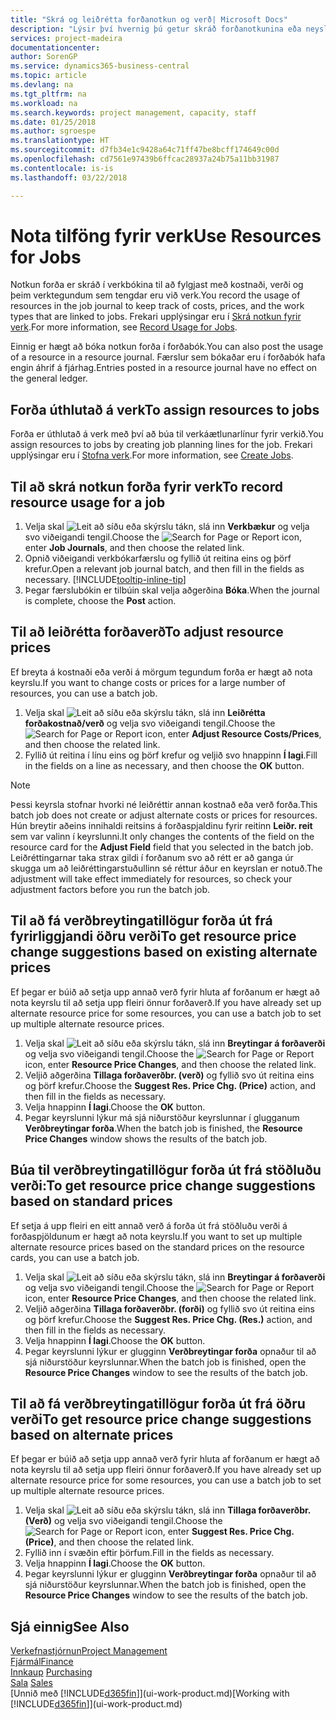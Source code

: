```yaml
---
title: "Skrá og leiðrétta forðanotkun og verð| Microsoft Docs"
description: "Lýsir því hvernig þú getur skráð forðanotkunina eða neysluna í tengslum við verk, til að fylgjast með og stjórna kostnaði, verði, og vinnutegund."
services: project-madeira
documentationcenter: 
author: SorenGP
ms.service: dynamics365-business-central
ms.topic: article
ms.devlang: na
ms.tgt_pltfrm: na
ms.workload: na
ms.search.keywords: project management, capacity, staff
ms.date: 01/25/2018
ms.author: sgroespe
ms.translationtype: HT
ms.sourcegitcommit: d7fb34e1c9428a64c71ff47be8bcff174649c00d
ms.openlocfilehash: cd7561e97439b6ffcac28937a24b75a11bb31987
ms.contentlocale: is-is
ms.lasthandoff: 03/22/2018

---
```

# <a name="use-resources-for-jobs"></a><span data-ttu-id="ad622-103">Nota tilföng fyrir verk</span><span class="sxs-lookup"><span data-stu-id="ad622-103">Use Resources for Jobs</span></span>
<span data-ttu-id="ad622-104">Notkun forða er skráð í verkbókina til að fylgjast með kostnaði, verði og þeim verktegundum sem tengdar eru við verk.</span><span class="sxs-lookup"><span data-stu-id="ad622-104">You record the usage of resources in the job journal to keep track of costs, prices, and the work types that are linked to jobs.</span></span> <span data-ttu-id="ad622-105">Frekari upplýsingar eru í [Skrá notkun fyrir verk](projects-how-record-job-usage.md).</span><span class="sxs-lookup"><span data-stu-id="ad622-105">For more information, see [Record Usage for Jobs](projects-how-record-job-usage.md).</span></span>

<span data-ttu-id="ad622-106">Einnig er hægt að bóka notkun forða í forðabók.</span><span class="sxs-lookup"><span data-stu-id="ad622-106">You can also post the usage of a resource in a resource journal.</span></span> <span data-ttu-id="ad622-107">Færslur sem bókaðar eru í forðabók hafa engin áhrif á fjárhag.</span><span class="sxs-lookup"><span data-stu-id="ad622-107">Entries posted in a resource journal have no effect on the general ledger.</span></span>

## <a name="to-assign-resources-to-jobs"></a><span data-ttu-id="ad622-108">Forða úthlutað á verk</span><span class="sxs-lookup"><span data-stu-id="ad622-108">To assign resources to jobs</span></span>
<span data-ttu-id="ad622-109">Forða er úthlutað á verk með því að búa til verkáætlunarlínur fyrir verkið.</span><span class="sxs-lookup"><span data-stu-id="ad622-109">You assign resources to jobs by creating job planning lines for the job.</span></span> <span data-ttu-id="ad622-110">Frekari upplýsingar eru í [Stofna verk](projects-how-create-jobs.md).</span><span class="sxs-lookup"><span data-stu-id="ad622-110">For more information, see [Create Jobs](projects-how-create-jobs.md).</span></span>

## <a name="to-record-resource-usage-for-a-job"></a><span data-ttu-id="ad622-111">Til að skrá notkun forða fyrir verk</span><span class="sxs-lookup"><span data-stu-id="ad622-111">To record resource usage for a job</span></span>
1. <span data-ttu-id="ad622-112">Velja skal ![Leit að síðu eða skýrslu](media/ui-search/search_small.png "Leit að síðu eða skýrslu táknið") tákn, slá inn **Verkbækur** og velja svo viðeigandi tengil.</span><span class="sxs-lookup"><span data-stu-id="ad622-112">Choose the ![Search for Page or Report](media/ui-search/search_small.png "Search for Page or Report icon") icon, enter **Job Journals**, and then choose the related link.</span></span>
2. <span data-ttu-id="ad622-113">Opnið viðeigandi verkbókarfærslu og fyllið út reitina eins og þörf krefur.</span><span class="sxs-lookup"><span data-stu-id="ad622-113">Open a relevant job journal batch, and then fill in the fields as necessary.</span></span> [!INCLUDE[tooltip-inline-tip](includes/tooltip-inline-tip_md.md)]
3. <span data-ttu-id="ad622-114">Þegar færslubókin er tilbúin skal velja aðgerðina **Bóka**.</span><span class="sxs-lookup"><span data-stu-id="ad622-114">When the journal is complete, choose the **Post** action.</span></span>

## <a name="to-adjust-resource-prices"></a><span data-ttu-id="ad622-115">Til að leiðrétta forðaverð</span><span class="sxs-lookup"><span data-stu-id="ad622-115">To adjust resource prices</span></span>
<span data-ttu-id="ad622-116">Ef breyta á kostnaði eða verði á mörgum tegundum forða er hægt að nota keyrslu.</span><span class="sxs-lookup"><span data-stu-id="ad622-116">If you want to change costs or prices for a large number of resources, you can use a batch job.</span></span>  

1. <span data-ttu-id="ad622-117">Velja skal ![Leit að síðu eða skýrslu](media/ui-search/search_small.png "Leit að síðu eða skýrslu táknið") tákn, slá inn **Leiðrétta forðakostnað/verð** og velja svo viðeigandi tengil.</span><span class="sxs-lookup"><span data-stu-id="ad622-117">Choose the ![Search for Page or Report](media/ui-search/search_small.png "Search for Page or Report icon") icon, enter **Adjust Resource Costs/Prices**, and then choose the related link.</span></span>
2. <span data-ttu-id="ad622-118">Fyllið út reitina í línu eins og þörf krefur og veljið svo hnappinn **Í lagi**.</span><span class="sxs-lookup"><span data-stu-id="ad622-118">Fill in the fields on a line as necessary, and then choose the **OK** button.</span></span>

> [!NOTE]  
>   <span data-ttu-id="ad622-119">Þessi keyrsla stofnar hvorki né leiðréttir annan kostnað eða verð forða.</span><span class="sxs-lookup"><span data-stu-id="ad622-119">This batch job does not create or adjust alternate costs or prices for resources.</span></span> <span data-ttu-id="ad622-120">Hún breytir aðeins innihaldi reitsins á forðaspjaldinu fyrir reitinn **Leiðr. reit** sem var valinn í keyrslunni.</span><span class="sxs-lookup"><span data-stu-id="ad622-120">It only changes the contents of the field on the resource card for the **Adjust Field** field that you selected in the batch job.</span></span> <span data-ttu-id="ad622-121">Leiðréttingarnar taka strax gildi í forðanum svo að rétt er að ganga úr skugga um að leiðréttingarstuðullinn sé réttur áður en keyrslan er notuð.</span><span class="sxs-lookup"><span data-stu-id="ad622-121">The adjustment will take effect immediately for resources, so check your adjustment factors before you run the batch job.</span></span>

## <a name="to-get-resource-price-change-suggestions-based-on-existing-alternate-prices"></a><span data-ttu-id="ad622-122">Til að fá verðbreytingatillögur forða út frá fyrirliggjandi öðru verði</span><span class="sxs-lookup"><span data-stu-id="ad622-122">To get resource price change suggestions based on existing alternate prices</span></span>
<span data-ttu-id="ad622-123">Ef þegar er búið að setja upp annað verð fyrir hluta af forðanum er hægt að nota keyrslu til að setja upp fleiri önnur forðaverð.</span><span class="sxs-lookup"><span data-stu-id="ad622-123">If you have already set up alternate resource price for some resources, you can use a batch job to set up multiple alternate resource prices.</span></span>

1. <span data-ttu-id="ad622-124">Velja skal ![Leit að síðu eða skýrslu](media/ui-search/search_small.png "Leit að síðu eða skýrslu táknið") tákn, slá inn **Breytingar á forðaverði** og velja svo viðeigandi tengil.</span><span class="sxs-lookup"><span data-stu-id="ad622-124">Choose the ![Search for Page or Report](media/ui-search/search_small.png "Search for Page or Report icon") icon, enter **Resource Price Changes**, and then choose the related link.</span></span>
2. <span data-ttu-id="ad622-125">Veljið aðgerðina **Tillaga forðaverðbr. (verð)** og fyllið svo út reitina eins og þörf krefur.</span><span class="sxs-lookup"><span data-stu-id="ad622-125">Choose the **Suggest Res. Price Chg. (Price)** action, and then fill in the fields as necessary.</span></span>
3. <span data-ttu-id="ad622-126">Velja hnappinn **Í lagi**.</span><span class="sxs-lookup"><span data-stu-id="ad622-126">Choose the **OK** button.</span></span>  
4. <span data-ttu-id="ad622-127">Þegar keyrslunni lýkur má sjá niðurstöður keyrslunnar í glugganum **Verðbreytingar forða**.</span><span class="sxs-lookup"><span data-stu-id="ad622-127">When the batch job is finished, the **Resource Price Changes** window shows the results of the batch job.</span></span>

## <a name="to-get-resource-price-change-suggestions-based-on-standard-prices"></a><span data-ttu-id="ad622-128">Búa til verðbreytingatillögur forða út frá stöðluðu verði:</span><span class="sxs-lookup"><span data-stu-id="ad622-128">To get resource price change suggestions based on standard prices</span></span>
<span data-ttu-id="ad622-129">Ef setja á upp fleiri en eitt annað verð á forða út frá stöðluðu verði á forðaspjöldunum er hægt að nota keyrslu.</span><span class="sxs-lookup"><span data-stu-id="ad622-129">If you want to set up multiple alternate resource prices based on the standard prices on the resource cards, you can use a batch job.</span></span>  

1. <span data-ttu-id="ad622-130">Velja skal ![Leit að síðu eða skýrslu](media/ui-search/search_small.png "Leit að síðu eða skýrslu táknið") tákn, slá inn **Breytingar á forðaverði** og velja svo viðeigandi tengil.</span><span class="sxs-lookup"><span data-stu-id="ad622-130">Choose the ![Search for Page or Report](media/ui-search/search_small.png "Search for Page or Report icon") icon, enter **Resource Price Changes**, and then choose the related link.</span></span>
2. <span data-ttu-id="ad622-131">Veljið aðgerðina **Tillaga forðaverðbr. (forði)** og fyllið svo út reitina eins og þörf krefur.</span><span class="sxs-lookup"><span data-stu-id="ad622-131">Choose the **Suggest Res. Price Chg. (Res.)** action, and then fill in the fields as necessary.</span></span>  
3. <span data-ttu-id="ad622-132">Velja hnappinn **Í lagi**.</span><span class="sxs-lookup"><span data-stu-id="ad622-132">Choose the **OK** button.</span></span>  
4. <span data-ttu-id="ad622-133">Þegar keyrslunni lýkur er glugginn **Verðbreytingar forða** opnaður til að sjá niðurstöður keyrslunnar.</span><span class="sxs-lookup"><span data-stu-id="ad622-133">When the batch job is finished, open the **Resource Price Changes** window to see the results of the batch job.</span></span>

## <a name="to-get-resource-price-change-suggestions-based-on-alternate-prices"></a><span data-ttu-id="ad622-134">Til að fá verðbreytingatillögur forða út frá öðru verði</span><span class="sxs-lookup"><span data-stu-id="ad622-134">To get resource price change suggestions based on alternate prices</span></span>
<span data-ttu-id="ad622-135">Ef þegar er búið að setja upp annað verð fyrir hluta af forðanum er hægt að nota keyrslu til að setja upp fleiri önnur forðaverð.</span><span class="sxs-lookup"><span data-stu-id="ad622-135">If you have already set up alternate resource price for some resources, you can use a batch job to set up multiple alternate resource prices.</span></span>

1. <span data-ttu-id="ad622-136">Velja skal ![Leit að síðu eða skýrslu](media/ui-search/search_small.png "Leit að síðu eða skýrslu táknið") tákn, slá inn **Tillaga forðaverðbr. (Verð)** og velja svo viðeigandi tengil.</span><span class="sxs-lookup"><span data-stu-id="ad622-136">Choose the ![Search for Page or Report](media/ui-search/search_small.png "Search for Page or Report icon") icon, enter **Suggest Res. Price Chg. (Price)**, and then choose the related link.</span></span>  
2. <span data-ttu-id="ad622-137">Fyllið inn í svæðin eftir þörfum.</span><span class="sxs-lookup"><span data-stu-id="ad622-137">Fill in the fields as necessary.</span></span>
3. <span data-ttu-id="ad622-138">Velja hnappinn **Í lagi**.</span><span class="sxs-lookup"><span data-stu-id="ad622-138">Choose the **OK** button.</span></span>  
4. <span data-ttu-id="ad622-139">Þegar keyrslunni lýkur er glugginn **Verðbreytingar forða** opnaður til að sjá niðurstöður keyrslunnar.</span><span class="sxs-lookup"><span data-stu-id="ad622-139">When the batch job is finished, open the **Resource Price Changes** window to see the results of the batch job.</span></span>

## <a name="see-also"></a><span data-ttu-id="ad622-140">Sjá einnig</span><span class="sxs-lookup"><span data-stu-id="ad622-140">See Also</span></span>
[<span data-ttu-id="ad622-141">Verkefnastjórnun</span><span class="sxs-lookup"><span data-stu-id="ad622-141">Project Management</span></span>](projects-manage-projects.md)  
[<span data-ttu-id="ad622-142">Fjármál</span><span class="sxs-lookup"><span data-stu-id="ad622-142">Finance</span></span>](finance.md)  
<span data-ttu-id="ad622-143">[Innkaup](purchasing-manage-purchasing.md)       </span><span class="sxs-lookup"><span data-stu-id="ad622-143">[Purchasing](purchasing-manage-purchasing.md)       </span></span>  
<span data-ttu-id="ad622-144">[Sala](sales-manage-sales.md)   </span><span class="sxs-lookup"><span data-stu-id="ad622-144">[Sales](sales-manage-sales.md)   </span></span>  
<span data-ttu-id="ad622-145">[Unnið með [!INCLUDE[d365fin](includes/d365fin_md.md)]](ui-work-product.md)</span><span class="sxs-lookup"><span data-stu-id="ad622-145">[Working with [!INCLUDE[d365fin](includes/d365fin_md.md)]](ui-work-product.md)</span></span>  

